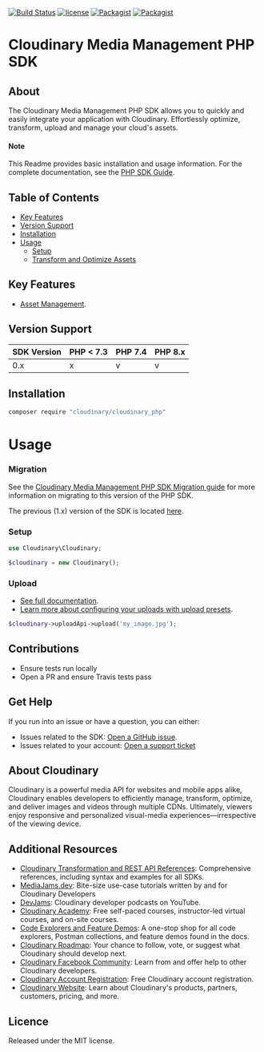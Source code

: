 [![Build Status](https://app.travis-ci.com/cloudinary/cloudinary_php.svg)](https://app.travis-ci.com/cloudinary/cloudinary_php) [![license](https://img.shields.io/github/license/cloudinary/cloudinary_php.svg?maxAge=2592000)](https://github.com/cloudinary/cloudinary_php/blob/master/LICENSE) [![Packagist](https://img.shields.io/packagist/v/cloudinary/cloudinary_php.svg?maxAge=2592000)](https://packagist.org/packages/cloudinary/cloudinary_php) [![Packagist](https://img.shields.io/packagist/dt/cloudinary/cloudinary_php.svg?maxAge=2592000)](https://packagist.org/packages/cloudinary/cloudinary_php/stats)

Cloudinary Media Management PHP SDK
==================
## About
The Cloudinary Media Management PHP SDK allows you to quickly and easily integrate your application with Cloudinary.
Effortlessly optimize, transform, upload and manage your cloud's assets.


#### Note
This Readme provides basic installation and usage information.
For the complete documentation, see the [PHP SDK Guide](https://cloudinary.com/documentation/php_integration).

## Table of Contents
- [Key Features](#key-features)
- [Version Support](#Version-Support)
- [Installation](#installation)
- [Usage](#usage)
    - [Setup](#Setup)
    - [Transform and Optimize Assets](#Transform-and-Optimize-Assets)


## Key Features
- [Asset Management](https://cloudinary.com/documentation/php_asset_administration).


## Version Support

| SDK Version | PHP < 7.3 | PHP 7.4 | PHP 8.x |
|-------------|-----------|---------|---------|
| 0.x         | x         | v       | v       |


## Installation
```bash
composer require "cloudinary/cloudinary_php"
```

# Usage

### Migration

See the [Cloudinary Media Management PHP SDK Migration guide](https://cloudinary.com/documentation/php2_migration) for more information
on migrating to this version of the PHP SDK.

The previous (1.x) version of the SDK is located [here](https://github.com/cloudinary/cloudinary_php/tree/support/1.x).

### Setup
```php
use Cloudinary\Cloudinary;

$cloudinary = new Cloudinary();
```

### Upload
- [See full documentation](https://cloudinary.com/documentation/php_image_and_video_upload).
- [Learn more about configuring your uploads with upload presets](https://cloudinary.com/documentation/upload_presets).
```php
$cloudinary->uploadApi->upload('my_image.jpg');
```


## Contributions
- Ensure tests run locally
- Open a PR and ensure Travis tests pass


## Get Help
If you run into an issue or have a question, you can either:
- Issues related to the SDK: [Open a GitHub issue](https://github.com/cloudinary/cloudinary_php/issues).
- Issues related to your account: [Open a support ticket](https://cloudinary.com/contact)


## About Cloudinary
Cloudinary is a powerful media API for websites and mobile apps alike, Cloudinary enables developers to efficiently 
manage, transform, optimize, and deliver images and videos through multiple CDNs. Ultimately, viewers enjoy responsive 
and personalized visual-media experiences—irrespective of the viewing device.


## Additional Resources
- [Cloudinary Transformation and REST API References](https://cloudinary.com/documentation/cloudinary_references): Comprehensive references, including syntax and examples for all SDKs.
- [MediaJams.dev](https://mediajams.dev/): Bite-size use-case tutorials written by and for Cloudinary Developers
- [DevJams](https://www.youtube.com/playlist?list=PL8dVGjLA2oMr09amgERARsZyrOz_sPvqw): Cloudinary developer podcasts on YouTube.
- [Cloudinary Academy](https://training.cloudinary.com/): Free self-paced courses, instructor-led virtual courses, and on-site courses.
- [Code Explorers and Feature Demos](https://cloudinary.com/documentation/code_explorers_demos_index): A one-stop shop for all code explorers, Postman collections, and feature demos found in the docs.
- [Cloudinary Roadmap](https://cloudinary.com/roadmap): Your chance to follow, vote, or suggest what Cloudinary should develop next.
- [Cloudinary Facebook Community](https://www.facebook.com/groups/CloudinaryCommunity): Learn from and offer help to other Cloudinary developers.
- [Cloudinary Account Registration](https://cloudinary.com/users/register/free): Free Cloudinary account registration.
- [Cloudinary Website](https://cloudinary.com): Learn about Cloudinary's products, partners, customers, pricing, and more.


## Licence
Released under the MIT license.
